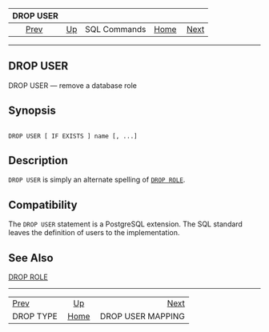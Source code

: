 

|                DROP USER               |                                        |              |                                                       |                                                       |
| :------------------------------------: | :------------------------------------- | :----------: | ----------------------------------------------------: | ----------------------------------------------------: |
| [Prev](sql-droptype.html "DROP TYPE")  | [Up](sql-commands.html "SQL Commands") | SQL Commands | [Home](index.html "PostgreSQL 17devel Documentation") |  [Next](sql-dropusermapping.html "DROP USER MAPPING") |

***

## DROP USER

DROP USER — remove a database role

## Synopsis

```

DROP USER [ IF EXISTS ] name [, ...]
```

## Description

`DROP USER` is simply an alternate spelling of [`DROP ROLE`](sql-droprole.html "DROP ROLE").

## Compatibility

The `DROP USER` statement is a PostgreSQL extension. The SQL standard leaves the definition of users to the implementation.

## See Also

[DROP ROLE](sql-droprole.html "DROP ROLE")

***

|                                        |                                                       |                                                       |
| :------------------------------------- | :---------------------------------------------------: | ----------------------------------------------------: |
| [Prev](sql-droptype.html "DROP TYPE")  |         [Up](sql-commands.html "SQL Commands")        |  [Next](sql-dropusermapping.html "DROP USER MAPPING") |
| DROP TYPE                              | [Home](index.html "PostgreSQL 17devel Documentation") |                                     DROP USER MAPPING |

